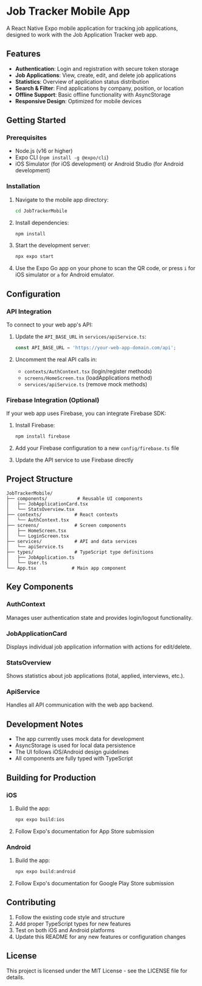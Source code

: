 # Job Tracker Mobile App

A React Native Expo mobile application for tracking job applications, designed to work with the Job Application Tracker web app.

## Features

- **Authentication**: Login and registration with secure token storage
- **Job Applications**: View, create, edit, and delete job applications
- **Statistics**: Overview of application status distribution
- **Search & Filter**: Find applications by company, position, or location
- **Offline Support**: Basic offline functionality with AsyncStorage
- **Responsive Design**: Optimized for mobile devices

## Getting Started

### Prerequisites

- Node.js (v16 or higher)
- Expo CLI (`npm install -g @expo/cli`)
- iOS Simulator (for iOS development) or Android Studio (for Android development)

### Installation

1. Navigate to the mobile app directory:
   ```bash
   cd JobTrackerMobile
   ```

2. Install dependencies:
   ```bash
   npm install
   ```

3. Start the development server:
   ```bash
   npx expo start
   ```

4. Use the Expo Go app on your phone to scan the QR code, or press `i` for iOS simulator or `a` for Android emulator.

## Configuration

### API Integration

To connect to your web app's API:

1. Update the `API_BASE_URL` in `services/apiService.ts`:
   ```typescript
   const API_BASE_URL = 'https://your-web-app-domain.com/api';
   ```

2. Uncomment the real API calls in:
   - `contexts/AuthContext.tsx` (login/register methods)
   - `screens/HomeScreen.tsx` (loadApplications method)
   - `services/apiService.ts` (remove mock methods)

### Firebase Integration (Optional)

If your web app uses Firebase, you can integrate Firebase SDK:

1. Install Firebase:
   ```bash
   npm install firebase
   ```

2. Add your Firebase configuration to a new `config/firebase.ts` file
3. Update the API service to use Firebase directly

## Project Structure

```
JobTrackerMobile/
├── components/           # Reusable UI components
│   ├── JobApplicationCard.tsx
│   └── StatsOverview.tsx
├── contexts/            # React contexts
│   └── AuthContext.tsx
├── screens/             # Screen components
│   ├── HomeScreen.tsx
│   └── LoginScreen.tsx
├── services/            # API and data services
│   └── apiService.ts
├── types/               # TypeScript type definitions
│   ├── JobApplication.ts
│   └── User.ts
└── App.tsx             # Main app component
```

## Key Components

### AuthContext
Manages user authentication state and provides login/logout functionality.

### JobApplicationCard
Displays individual job application information with actions for edit/delete.

### StatsOverview
Shows statistics about job applications (total, applied, interviews, etc.).

### ApiService
Handles all API communication with the web app backend.

## Development Notes

- The app currently uses mock data for development
- AsyncStorage is used for local data persistence
- The UI follows iOS/Android design guidelines
- All components are fully typed with TypeScript

## Building for Production

### iOS

1. Build the app:
   ```bash
   npx expo build:ios
   ```

2. Follow Expo's documentation for App Store submission

### Android

1. Build the app:
   ```bash
   npx expo build:android
   ```

2. Follow Expo's documentation for Google Play Store submission

## Contributing

1. Follow the existing code style and structure
2. Add proper TypeScript types for new features
3. Test on both iOS and Android platforms
4. Update this README for any new features or configuration changes

## License

This project is licensed under the MIT License - see the LICENSE file for details.